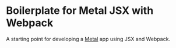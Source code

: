 # Boilerplate for Metal JSX with Webpack

A starting point for developing a [Metal](https://metaljs.com/) app using JSX and Webpack.